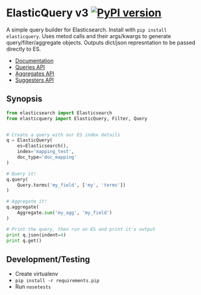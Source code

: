 # ElasticQuery v3 [![PyPI version](https://badge.fury.io/py/ElasticQuery.svg)](https://pypi.python.org/pypi/ElasticQuery)

A simple query builder for Elasticsearch. Install with `pip install elasticquery`. Uses metod calls and their args/kwargs to generate query/filter/aggregate objects. Outputs dict/json represntation to be passed directly to ES.

+ [Documentation](https://elasticquery.readthedocs.org/en/latest/)
+ [Queries API](https://elasticquery.readthedocs.org/en/latest/queries.html)
+ [Aggregates API](https://elasticquery.readthedocs.org/en/latest/aggregates.html)
+ [Suggesters API](https://elasticquery.readthedocs.org/en/latest/suggesters.html)


## Synopsis

```py
from elasticsearch import Elasticsearch
from elasticquery import ElasticQuery, Filter, Query


# Create a query with our ES index details
q = ElasticQuery(
    es=Elasticsearch(),
    index='mapping_test',
    doc_type='doc_mapping'
)

# Query it!
q.query(
    Query.terms('my_field', ['my', 'terms'])
)

# Aggregate it!
q.aggregate(
    Aggregate.sum('my_agg', 'my_field')
)

# Print the query, then run on ES and print it's output
print q.json(indent=4)
print q.get()
```


## Development/Testing

+ Create virtualenv
+ `pip install -r requirements.pip`
+ Run `nosetests`
